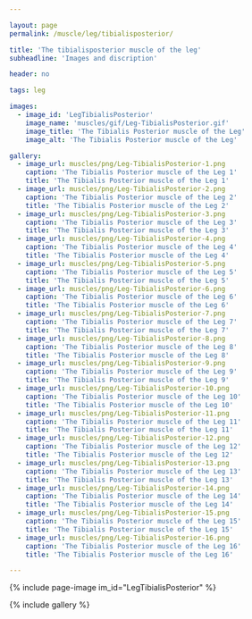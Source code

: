 ```yaml
---

layout: page
permalink: /muscle/leg/tibialisposterior/

title: 'The tibialisposterior muscle of the leg'
subheadline: 'Images and discription'

header: no

tags: leg

images:
  - image_id: 'LegTibialisPosterior'
    image_name: 'muscles/gif/Leg-TibialisPosterior.gif'
    image_title: 'The Tibialis Posterior muscle of the Leg'
    image_alt: 'The Tibialis Posterior muscle of the Leg' 

gallery:
  - image_url: muscles/png/Leg-TibialisPosterior-1.png
    caption: 'The Tibialis Posterior muscle of the Leg 1'
    title: 'The Tibialis Posterior muscle of the Leg 1'
  - image_url: muscles/png/Leg-TibialisPosterior-2.png
    caption: 'The Tibialis Posterior muscle of the Leg 2'
    title: 'The Tibialis Posterior muscle of the Leg 2'
  - image_url: muscles/png/Leg-TibialisPosterior-3.png
    caption: 'The Tibialis Posterior muscle of the Leg 3'
    title: 'The Tibialis Posterior muscle of the Leg 3'
  - image_url: muscles/png/Leg-TibialisPosterior-4.png
    caption: 'The Tibialis Posterior muscle of the Leg 4'
    title: 'The Tibialis Posterior muscle of the Leg 4'
  - image_url: muscles/png/Leg-TibialisPosterior-5.png
    caption: 'The Tibialis Posterior muscle of the Leg 5'
    title: 'The Tibialis Posterior muscle of the Leg 5'
  - image_url: muscles/png/Leg-TibialisPosterior-6.png
    caption: 'The Tibialis Posterior muscle of the Leg 6'
    title: 'The Tibialis Posterior muscle of the Leg 6'
  - image_url: muscles/png/Leg-TibialisPosterior-7.png
    caption: 'The Tibialis Posterior muscle of the Leg 7'
    title: 'The Tibialis Posterior muscle of the Leg 7'
  - image_url: muscles/png/Leg-TibialisPosterior-8.png
    caption: 'The Tibialis Posterior muscle of the Leg 8'
    title: 'The Tibialis Posterior muscle of the Leg 8'
  - image_url: muscles/png/Leg-TibialisPosterior-9.png
    caption: 'The Tibialis Posterior muscle of the Leg 9'
    title: 'The Tibialis Posterior muscle of the Leg 9'
  - image_url: muscles/png/Leg-TibialisPosterior-10.png
    caption: 'The Tibialis Posterior muscle of the Leg 10'
    title: 'The Tibialis Posterior muscle of the Leg 10'
  - image_url: muscles/png/Leg-TibialisPosterior-11.png
    caption: 'The Tibialis Posterior muscle of the Leg 11'
    title: 'The Tibialis Posterior muscle of the Leg 11'
  - image_url: muscles/png/Leg-TibialisPosterior-12.png
    caption: 'The Tibialis Posterior muscle of the Leg 12'
    title: 'The Tibialis Posterior muscle of the Leg 12'
  - image_url: muscles/png/Leg-TibialisPosterior-13.png
    caption: 'The Tibialis Posterior muscle of the Leg 13'
    title: 'The Tibialis Posterior muscle of the Leg 13'
  - image_url: muscles/png/Leg-TibialisPosterior-14.png
    caption: 'The Tibialis Posterior muscle of the Leg 14'
    title: 'The Tibialis Posterior muscle of the Leg 14'
  - image_url: muscles/png/Leg-TibialisPosterior-15.png
    caption: 'The Tibialis Posterior muscle of the Leg 15'
    title: 'The Tibialis Posterior muscle of the Leg 15'
  - image_url: muscles/png/Leg-TibialisPosterior-16.png
    caption: 'The Tibialis Posterior muscle of the Leg 16'
    title: 'The Tibialis Posterior muscle of the Leg 16'

---
```


{% include page-image im_id="LegTibialisPosterior" %}

{% include gallery %}